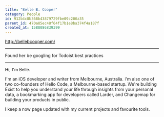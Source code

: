 ```yaml
---
title: "Belle B. Cooper"
category: People
id: 912b4c8b368b43879729fbe09c200a35
parent_id: 470a85ec48f64f17b1e8ba374f4a187f
created_at: 1588086839399
---
```


http://bellebcooper.com/

---

Found her be googling for Todoist best practices

---

Hi, I'm Belle.

I'm an iOS developer and writer from Melbourne, Australia. I'm also one of two co-founders of Hello Code, a Melbourne-based startup. We're building Exist to help you understand your life through insights from your personal data, a bookmarking app for developers called Larder, and Changemap for building your products in public.

I keep a now page updated with my current projects and favourite tools.
                